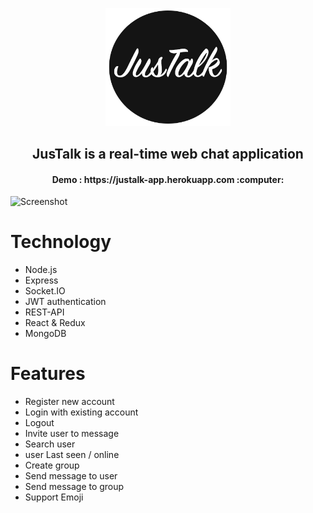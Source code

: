 <p align="center">
  <img src="/screenshot/Logo-JusTalk_B.png?raw=true" width="200"/>
</p>

<h2 align="center">
  JusTalk is a real-time web chat application
</h2>

<h4 align="center"> Demo : https://justalk-app.herokuapp.com  :computer: </h4>

![Screenshot](/screenshot/JusTalk.gif)


# Technology
* Node.js
* Express
* Socket.IO
* JWT authentication
* REST-API
* React & Redux
* MongoDB
# Features
* Register new account
* Login with existing account
* Logout
* Invite user to message
* Search user
* user Last seen / online
* Create group
* Send message to user
* Send message to group
* Support Emoji
